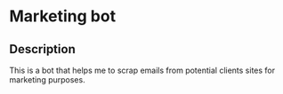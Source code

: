 # Marketing bot

## Description

This is a bot that helps me to scrap emails from potential clients sites for marketing purposes.